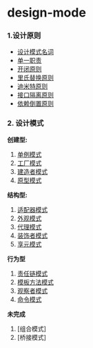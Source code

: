 # design-mode

### 1.设计原则

+ [设计模式名词](https://github.com/gitXugx/design-mode/blob/master/doc/noun.md)
+ [单一职责](https://github.com/gitXugx/design-mode/blob/master/doc/designphilosophy/srp.md)
+ [开闭原则](https://github.com/gitXugx/design-mode/blob/master/doc/designphilosophy/ocp.md)
+ [里氏替换原则](https://github.com/gitXugx/design-mode/blob/master/doc/designphilosophy/lsp.md)
+ [迪米特原则](https://github.com/gitXugx/design-mode/blob/master/doc/designphilosophy/lod.md)
+ [接口隔离原则](https://github.com/gitXugx/design-mode/blob/master/doc/designphilosophy/isp.md)
+ [依赖倒置原则](https://github.com/gitXugx/design-mode/blob/master/doc/designphilosophy/dip.md)

### 2. 设计模式
**创建型:**
1. [单例模式](https://github.com/gitXugx/design-mode/blob/master/doc/dm/sp.md)
2. [工厂模式](https://github.com/gitXugx/design-mode/blob/master/doc/dm/fp.md)
3. [建造者模式](https://github.com/gitXugx/design-mode/blob/master/doc/dm/bp.md)
4. [原型模式](https://github.com/gitXugx/design-mode/blob/master/doc/dm/pp.md)

**结构型:**
1. [适配器模式](https://github.com/gitXugx/design-mode/blob/master/doc/dm/structural/ap.md)
2. [外观模式](https://github.com/gitXugx/design-mode/blob/master/doc/dm/structural/fp.md)
3. [代理模式](https://github.com/gitXugx/design-mode/blob/master/doc/dm/structural/pp.md)
4. [装饰者模式](https://github.com/gitXugx/design-mode/blob/master/doc/dm/structural/wp.md)
5. [享元模式](https://github.com/gitXugx/design-mode/blob/master/doc/dm/structural/flyweightp.md)

**行为型**
1. [责任链模式](https://github.com/gitXugx/design-mode/blob/master/doc/dm/behavior/crp.md)
1. [模板方法模式](https://github.com/gitXugx/design-mode/blob/master/doc/dm/behavior/tp.md)
1. [观察者模式](https://github.com/gitXugx/design-mode/blob/master/doc/dm/behavior/op.md)
1. [命令模式](https://github.com/gitXugx/design-mode/blob/master/doc/dm/behavior/cp.md)






**未完成**

1. [组合模式]
2. [桥接模式]







